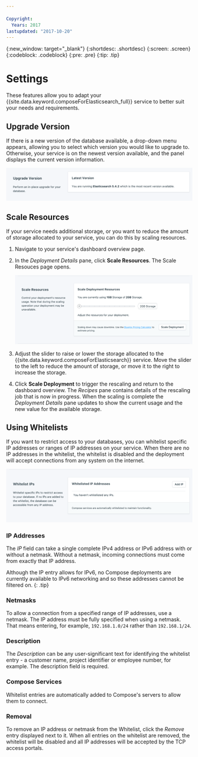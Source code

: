 ```yaml
---

Copyright:
  Years: 2017
lastupdated: "2017-10-20"
---
```


{:new_window: target="_blank"}
{:shortdesc: .shortdesc}
{:screen: .screen}
{:codeblock: .codeblock}
{:pre: .pre}
{:tip: .tip}

# Settings
These features allow you to adapt your {{site.data.keyword.composeForElasticsearch_full}} service to better suit your needs and requirements.

## Upgrade Version
If there is a new version of the database available, a drop-down menu appears, allowing you to select which version you would like to upgrade to. Otherwise, your service is on the newest version available, and the panel displays the current version information.

![The Version panel](./images/elastic_search-version-show.png "The Version panel")


## Scale Resources

If your service needs additional storage, or you want to reduce the amount of storage allocated to your service, you can do this by scaling resources.

1. Navigate to your service's dashboard overview page.
2. In the _Deployment Details_ pane, click **Scale Resources**. The Scale Resouces page opens.

    ![The Scale Resources panel](./images/elastic_search-scale-show.png "The Scale Resources panel")

3. Adjust the slider to raise or lower the storage allocated to the {{site.data.keyword.composeForElasticsearch}} service. Move the slider to the left to reduce the amount of storage, or move it to the right to increase the storage.
4. Click **Scale Deployment** to trigger the rescaling and return to the dashboard overview. The _Recipes_ pane contains details of the rescaling job that is now in progress. When the scaling is complete the _Deployment Details_ pane updates to show the current usage and the new value for the available storage.


## Using Whitelists

If you want to restrict access to your databases, you can whitelist specific IP addresses or ranges of IP addresses on your service. When there are no IP addresses in the whitelist, the whitelist is disabled and the deployment will accept connections from any system on the internet.

![Whitelisting IPs](./images/elastic_search-whitelist-show.png "The whitelist fields.")

### IP Addresses
The *IP* field can take a single complete IPv4 address or IPv6 address with or without a netmask. Without a netmask, incoming connections must come from exactly that IP address. 

Although the IP entry allows for IPv6, no Compose deployments are currently available to IPv6 networking and so these addresses cannot be filtered on.
{: .tip}

### Netmasks
To allow a connection from a specified range of IP addresses, use a netmask. The IP address must be fully specified when using a netmask. That means entering, for example, `192.168.1.0/24` rather than `192.168.1/24`.

### Description
The *Description* can be any user-significant text for identifying the whitelist entry - a customer name, project identifier or employee number, for example. The description field is required.

### Compose Services
Whitelist entries are automatically added to Compose's servers to allow them to connect.

### Removal
To remove an IP address or netmask from the Whitelist, click the *Remove* entry displayed next to it.
When all entries on the whitelist are removed, the whitelist will be disabled and all IP addresses will be accepted by the TCP access portals.
